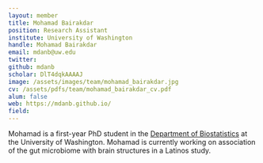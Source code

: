 ```yaml
---
layout: member
title: Mohamad Bairakdar
position: Research Assistant
institute: University of Washington
handle: Mohamad Bairakdar
email: mdanb@uw.edu
twitter: 
github: mdanb
scholar: DlT4dqkAAAAJ
image: /assets/images/team/mohamad_bairakdar.jpg
cv: /assets/pdfs/team/mohamad_bairakdar_cv.pdf
alum: false
web: https://mdanb.github.io/
field: 
---
```


Mohamad is a first-year PhD student in the [Department of Biostatistics](https://www.biostat.washington.edu/people/mohamad-bairakdar) at the University of Washington. Mohamad is currently working on association of the gut microbiome with brain structures in a Latinos study. 



